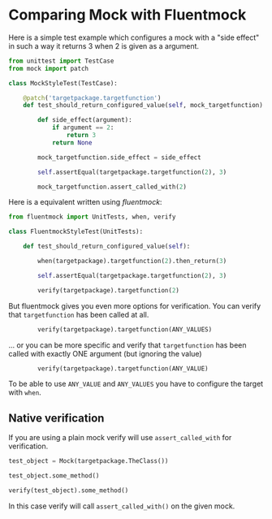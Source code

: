 # Comparing Mock with Fluentmock

Here is a simple test example which configures a mock with a "side effect" in such a way it returns 3 when 2 is given
as a argument.
```python
from unittest import TestCase
from mock import patch

class MockStyleTest(TestCase):

    @patch('targetpackage.targetfunction')
    def test_should_return_configured_value(self, mock_targetfunction):

        def side_effect(argument):
            if argument == 2:
                return 3
            return None

        mock_targetfunction.side_effect = side_effect

        self.assertEqual(targetpackage.targetfunction(2), 3)

        mock_targetfunction.assert_called_with(2)
```

Here is a equivalent written using _fluentmock_:
```python
from fluentmock import UnitTests, when, verify

class FluentmockStyleTest(UnitTests):

    def test_should_return_configured_value(self):

        when(targetpackage).targetfunction(2).then_return(3)

        self.assertEqual(targetpackage.targetfunction(2), 3)

        verify(targetpackage).targetfunction(2)
```

But fluentmock gives you even more options for verification.
You can verify that `targetfunction` has been called at all.
```python
        verify(targetpackage).targetfunction(ANY_VALUES)
```

... or you can be more specific and verify that `targetfunction`
has been called with exactly ONE argument (but ignoring the value)
```python
        verify(targetpackage).targetfunction(ANY_VALUE)
```

To be able to use `ANY_VALUE` and `ANY_VALUES` you have to
configure the target with `when`.

## Native verification

If you are using a plain mock verify will use `assert_called_with`
for verification.

```python
test_object = Mock(targetpackage.TheClass())

test_object.some_method()

verify(test_object).some_method()
```
In this case verify will call `assert_called_with()` on the given mock.
